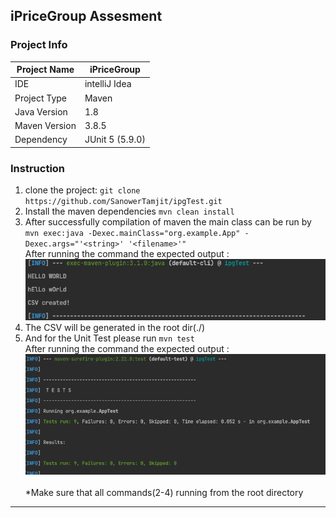 ## iPriceGroup Assesment

### Project Info
| Project Name  | iPriceGroup      |
|---------------|------------------|
| IDE           | intelliJ Idea    |
| Project Type  | Maven            |
| Java Version  | 1.8              |
| Maven Version | 3.8.5            |
| Dependency    | JUnit 5  (5.9.0) |


### Instruction
1. clone the project: ```git clone https://github.com/SanowerTamjit/ipgTest.git```
2. Install the maven dependencies  ```mvn clean install```
3. After successfully compilation of maven the main class can be run by ```mvn exec:java -Dexec.mainClass="org.example.App" -Dexec.args="'<string>' '<filename>'" ```
   <br> After running the command the expected output : <br><img src="./images/img.png"/>
4. The CSV will be generated in the root dir(./)
5. And for the Unit Test please run ```mvn test``` <br> After running the command the expected output : <br><img src="./images/img1.png"/>
   <br><br>
*Make sure that all commands(2-4) running from the root directory
***
